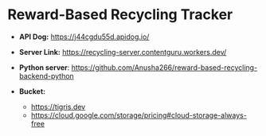 # Reward-Based Recycling Tracker

- **API Dog:** <https://j44cgdu55d.apidog.io/>
- **Server Link:** <https://recycling-server.contentguru.workers.dev/>
- **Python server**: <https://github.com/Anusha266/reward-based-recycling-backend-python>

- **Bucket:**
  - <https://tigris.dev>
  - <https://cloud.google.com/storage/pricing#cloud-storage-always-free>

